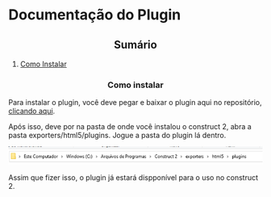 # **Documentação do Plugin**

<h2 align="center"><strong>Sumário</strong></h2>


<ol>
    <li><a href="#instalar">Como Instalar</a></li>
</ol>




<h3 align="center" id="instalar"><strong>Como instalar</strong></h3>

Para instalar o plugin, você deve pegar e baixar o plugin aqui no repositório, [clicando aqui](Dutra_Toast).

Após isso, deve por na pasta de onde você instalou o construct 2, abra a pasta exporters/html5/plugins. Jogue a pasta do plugin lá dentro.

<img src="./images/local.png" alt="local"/>

Assim que fizer isso, o plugin já estará dispponível para o uso no construct 2.
